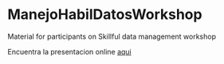 # ManejoHabilDatosWorkshop
Material for participants on Skillful data management workshop 


Encuentra la presentacion online [aqui](https://fgabriel1891.github.io/ManejoHabilDatosWorkshopHost/)

